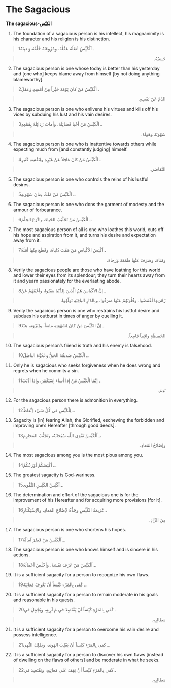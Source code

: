 The Sagacious
=============

**The sagacious-الكيّس**

1. The foundation of a sagacious person is his intellect, his
magnanimity is his character and his religion is his distinction.

> 1ـ اَلْكَيِّسُ أصْلُهُ عَقْلُهُ، ومُرُوءَتُهُ خُلْقُهُ،وَ دينُهُ
<blockquote dir="rtl">
  <p>
حَسَبُهُ.
  </p>
</blockquote>

2. The sagacious person is one whose today is better than his yesterday
and [one who] keeps blame away from himself [by not doing anything
blameworthy].

> 2ـ اَلْكَيِّسُ مَنْ كانَ يَوْمُهُ خَيْراً مِنْ أمْسِهِ،وَعَقَلَ
<blockquote dir="rtl">
  <p>
الذَمَّ عَنْ نَفْسِهِ.
  </p>
</blockquote>

3. The sagacious person is one who enlivens his virtues and kills off
his vices by subduing his lust and his vain desires.

> 3ـ اَلْكَيِّسُ مَنْ أحْيا فَضائِلَهُ، وأماتَ رَذائِلَهُ بِقَمْعِهِ
<blockquote dir="rtl">
  <p>
شَهْوَتَهُ وَهَواهُ.
  </p>
</blockquote>

4. The sagacious person is one who is inattentive towards others while
expecting much from [and constantly judging] himself.

> 4ـ اَلْكَيِّسُ مَنْ كانَ غافِلاً عَنْ غَيْرِهِ ولِنَفْسِهِ كَثيرِ
<blockquote dir="rtl">
  <p>
التَّقاضي.
  </p>
</blockquote>

5. The sagacious person is one who controls the reins of his lustful
desires.

> 5ـ اَلْكَيِّسُ مَنْ مَلَكَ عِنانَ شَهْوَتِهِ.

6. The sagacious person is one who dons the garment of modesty and the
armour of forbearance.

> 6ـ اَلْكَيِّسُ مَنْ تَجَلْبَبَ الحَياءَ، وادَّرَعَ الحِلْمَ.

7. The most sagacious person of all is one who loathes this world, cuts
off his hope and aspiration from it, and turns his desire and
expectation away from it.

> 7ـ أكْيَسُ الأكْياسِ مَنْ مَقَتَ دُنْياهُ، وقَطَعَ مِنْها أمَلَهُ
<blockquote dir="rtl">
  <p>
ومُناهُ، وصَرَفَ عَنْها طَمَعَهُ وَرَجاهُ.
  </p>
</blockquote>

8. Verily the sagacious people are those who have loathing for this
world and lower their eyes from its splendour; they turn their hearts
away from it and yearn passionately for the everlasting abode.

> 8ـ إنَّ الأكْياسَ هُمُ الَّذينَ لِلدُّنْيا مَقَتُوا، وأعْيُنَهُمْ عَنْ
<blockquote dir="rtl">
  <p>
زَهْرَتِها أغْمَضُوا، وَقُلُوبَهُمْ عَنْها صَرَفُوا، وبِالدّارِ
الباقِيَةِ تَوَلَّهُوا.
  </p>
</blockquote>

9. Verily the sagacious person is one who restrains his lustful desire
and subdues his outburst in times of anger by quelling it.

> 9ـ إنَّ الكَيِّسَ مَنْ كانَ لِشَهْوَتِهِ مانِعاً، ولِنَزْوَتِهِ عِنْدَ
<blockquote dir="rtl">
  <p>
الحَفيظَةِ واقِماً قامِعاً.
  </p>
</blockquote>

10. The sagacious person’s friend is truth and his enemy is falsehood.

> 10ـ اَلْكَيِّسُ صَديقُهُ الحَقُّ وعَدُوُّهُ الباطِلُ.

11. Only he is sagacious who seeks forgiveness when he does wrong and
regrets when he commits a sin.

> 11ـ إنَّمَا الْكَيِّسُ مَنْ إذا أساءَ اِسْتَغْفَرَ، وإذا أذْنَبَ
<blockquote dir="rtl">
  <p>
نَدِمَ.
  </p>
</blockquote>

12. For the sagacious person there is admonition in everything.

> 12ـ لِلْكَيِّسِ في كُلِّ شَيْء إتِّعاظٌ.

13. Sagacity is [in] fearing Allah, the Glorified, eschewing the
forbidden and improving one’s Hereafter [through good deeds].

> 13ـ اَلْكَيِّسُ تَقْوَى اللّهِ سُبْحانَهُ، وتَجَنُّبُ المَحارِمِ،
<blockquote dir="rtl">
  <p>
وإصْلاحُ المَعادِ.
  </p>
</blockquote>

14. The most sagacious among you is the most pious among you.

> 14ـ أكْيَسُكُمْ أوْرَعُكُمْ.

15. The greatest sagacity is God-wariness.

> 15ـ اَكْيَسُ الكَيْسِ التَّقْوى.

16. The determination and effort of the sagacious one is for the
improvement of his Hereafter and for acquiring more provisions [for it].

> 16ـ عَزيمَةُ الكَيِّسِ وجِدُّهُ لإصْلاحِ المَعادِ، والاِسْتِكْثارِ
<blockquote dir="rtl">
  <p>
مِنَ الزّادِ.
  </p>
</blockquote>

17. The sagacious person is one who shortens his hopes.

> 17ـ اَلْكَيِّسُ مَنْ قَصَُّرَ آمالَُهُ.

18. The sagacious person is one who knows himself and is sincere in his
actions.

> 18ـ اَلْكَيِّسُ مَنْ عَرَفَ نَفْسَهُ، وأخْلَصَ أعْمالَهُ.

19. It is a sufficient sagacity for a person to recognize his own flaws.

> 19ـ كَفى بِالمَرْءِ كَيْساً أنْ يَعْرِفَ مَعائِبَهُ.

20. It is a sufficient sagacity for a person to remain moderate in his
goals and reasonable in his quests.

> 20ـ كَفى بِالمَرْءِ كَيْساً أنْ يَقْتَصِدَ في مَ آرِبِهِ، ويُجْمِلَ في
<blockquote dir="rtl">
  <p>
مَطالِبِهِ.
  </p>
</blockquote>

21. It is a sufficient sagacity for a person to overcome his vain desire
and possess intelligence.

> 21ـ كَفى بِالمَرْءِ كَيْساً أنْ يَغْلِبَ الهَوى، ويَمْلِكَ النُّهى.

22. It is a sufficient sagacity for a person to discover his own flaws
[instead of dwelling on the flaws of others] and be moderate in what he
seeks.

> 22ـ كَفى بِالمَرْءِ كَيْساً أنْ يَقِفَ عَلى مَعائِبِهِ، ويَقْتَصِدَ في
<blockquote dir="rtl">
  <p>
مَطالِبِهِ.
  </p>
</blockquote>


